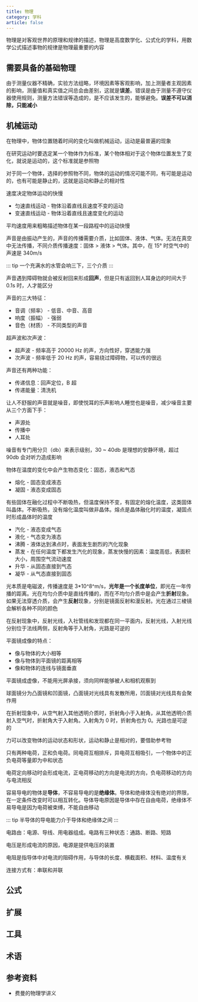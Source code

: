 ```yaml
---
title: 物理
category: 学科
article: false
---
```


物理是对客观世界的原理和规律的描述，物理是高度数学化、公式化的学科，用数学公式描述事物的规律是物理最重要的内容

## 需要具备的基础物理

由于测量仪器不精确，实验方法组略，环境因素等客观影响，加上测量者主观因素的影响，测量值和真实值之间总会由差别，这就是**误差**。错误是由于测量不遵守仪器使用规则，测量方法错误等造成的，是不应该发生的，能够避免。**误差不可以消除，只能减小**

## 机械运动

在物理中，物体位置随着时间的变化叫做机械运动，运动是最普遍的现象

在研究运动时要选定某一个物体作为标准，某个物体相对于这个物体位置发生了变化，就说是运动的，这个标准就是参照物

对于同一个物体，选择的参照物不同，物体的运动的情况可能不同，有可能是运动的，也有可能是静止的，这就是运动和静止的相对性

速度决定物体运动的快慢

+ 匀速直线运动 - 物体沿着直线且速度不变的运动
+ 变速直线运动 - 物体沿着直线且速度变化的运动

平均速度用来粗略描述物体在某一段路程中的运动快慢

声音是由振动产生的，声音的传播需要介质，比如固体、液体、气体。无法在真空中无法传播，不同介质传播速度：固体 > 液体 > 气体。其中，在 15° 时空气中的声速是 340m/s

::: tip
一个充满水的水管会响三下，三个介质
:::

声音遇到障碍物就会被反射回来形成**回声**，但是只有返回到人耳身边的时间大于 0.1s 时，人才能区分

声音的三大特征：

+ 音调（频率） - 低音、中音、高音
+ 响度（振幅） - 强弱
+ 音色（材质） - 不同类型的声音

超声波和次声波：

+ 超声波 - 频率高于 20000 Hz 的声，方向性好，穿透能力强
+ 次声波 - 频率低于 20 Hz 的声，容易绕过障碍物，可以传的很远

声音还有两种功能：

+ 传递信息：回声定位，B 超
+ 传递能量：清洗机

让人不舒服的声音就是噪音，即使悦耳的乐声影响人睡觉也是噪音，减少噪音主要从三个方面下手：

+ 声源处
+ 传播中
+ 人耳处

噪音有专门用分贝（db）来表示级别，30 ~ 40db 是理想的安静环境，超过 90db 会对听力造成影响

物体在温度的变化中会产生物态变化：固态，液态和气态

+ 熔化 - 固态变成液态
+ 凝固 - 液态变成固态

有些固体在融化过程中不断吸热，但温度保持不变，有固定的熔化温度，这类固体叫晶体。不断吸热，没有熔化温度叫做非晶体。熔点是晶体融化时的温度，凝固点时形成晶体时的温度

+ 汽化 - 液态变成气态
+ 液化 - 气态变为液态
+ 沸腾 - 液体达到沸点时，表面发生剧烈的汽化现象
+ 蒸发 - 在任何温度下都发生汽化的现象，蒸发快慢的因素：温度高低，表面积大小，周围空气流动速度
+ 升华 - 从固态直接到气态
+ 凝华 - 从气态直接到固态

光本质是电磁波，传播速度是 3*10^8^m/s，**光年是一个长度单位**，即光在一年传播的距离。光在均匀介质中是直线传播的，而在不均匀介质中是会产生**折射**现象。如果无法穿透介质，会产生**反射**现象，分别是镜面反射和漫反射。光在通过三棱镜会解析各种不同的颜色

在反射现象中，反射光线，入社管线和发现都在同一平面内，反射光线，入射光线分别位于法线两侧，反射角等于入射角，光路是可逆的

平面镜成像的特点：

+ 像与物体的大小相等
+ 像与物体到平面镜的距离相等
+ 像和物体的连线与镜面垂直

平面镜成虚像，不能用光屏承接，须向同样能够被人和相机观察到

球面镜分为凸面镜和凹面镜，凸面镜对光线具有发散所用，凹面镜对光线具有会聚作用

在折射现象中，从空气射入其他透明介质时，折射角小于入射角，从其他透明介质射入空气时，折射角大于入射角。入射角为 0 时，折射角也为 0。光路也是可逆的

力可以改变物体的运动状态和形状，运动和静止是相对的，要借助参考物

只有两种电荷，正和负电荷。同电荷互相排斥，异电荷互相吸引，一个物体中的正负电荷等量即为中和状态

电荷定向移动时会形成电流，正电荷移动的方向是电流的方向，负电荷移动的方向与电流相反

容易导电的物体是**导体**，不容易导电的是**绝缘体**。导体和绝缘体没有绝对的界限，在一定条件改变时可以相互转化。导体导电原因是导体中存在自由电荷，绝缘体不易导电是因为电荷被束缚，不能自由移动

::: tip
半导体的导电能力介于导体和绝缘体之间
:::

电路由：电源、导线、用电器组成。电路有三种状态：通路、断路、短路

电压是形成电流的原因，电源是提供电压的装置

电阻是指导体中对电流的阻碍作用，与导体的长度、横截面积、材料、温度有关

连接方式有：串联和并联

## 公式

## 扩展

## 工具

## 术语

## 参考资料

+ 费曼的物理学讲义
